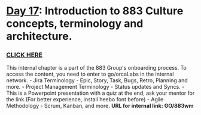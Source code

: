 # [Day 17](https://883g.github.io/GO-TO-INTERNAL): Introduction to 883 Culture concepts, terminology and architecture.
### [CLICK HERE](https://883g.github.io/GO-TO-INTERNAL) 
This internal chapter is a part of the 883 Group's onboarding process. To access the content, you need to enter to go/orcaLabs in the internal network.
    - Jira Terminology - Epic, Story, Task, Bugs, Retro, Planning and more.
    - Project Management Terminology - Status updates and Syncs. 
    - This is a Powerpoint presentation with a quiz at the end, ask your mentor for the link.(For better experience, install heebo font before)
    - Agile Methodology - Scrum, Kanban, and more.
**URL for internal link: GO/883wm**